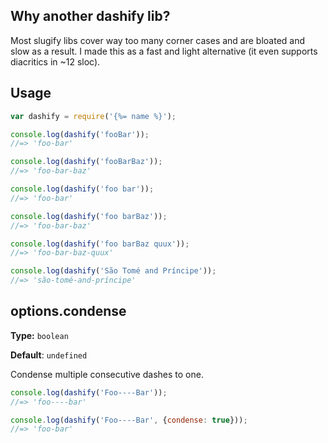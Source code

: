 ## Why another dashify lib?

Most slugify libs cover way too many corner cases and are bloated and slow as a result. I made this as a fast and light alternative (it even supports diacritics in ~12 sloc).

## Usage

```js
var dashify = require('{%= name %}');

console.log(dashify('fooBar'));
//=> 'foo-bar'

console.log(dashify('fooBarBaz'));
//=> 'foo-bar-baz'

console.log(dashify('foo bar'));
//=> 'foo-bar'

console.log(dashify('foo barBaz'));
//=> 'foo-bar-baz'

console.log(dashify('foo barBaz quux'));
//=> 'foo-bar-baz-quux'

console.log(dashify('São Tomé and Príncipe'));
//=> 'são-tomé-and-príncipe'
```

## options.condense

**Type:** `boolean`

**Default**: `undefined`

Condense multiple consecutive dashes to one.

```js
console.log(dashify('Foo----Bar'));
//=> 'foo----bar'

console.log(dashify('Foo----Bar', {condense: true}));
//=> 'foo-bar'
```
